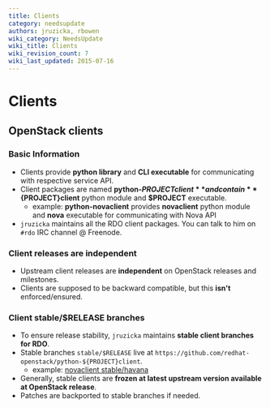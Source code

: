 ```yaml
---
title: Clients
category: needsupdate
authors: jruzicka, rbowen
wiki_category: NeedsUpdate
wiki_title: Clients
wiki_revision_count: 7
wiki_last_updated: 2015-07-16
---
```


# Clients

## OpenStack clients

### Basic Information

*   Clients provide **python library** and **CLI executable** for communicating with respective service API.
*   Client packages are named **python-${PROJECT}client** and contain **${PROJECT}client** python module and **$PROJECT** executable.
    -   example: **python-novaclient** provides **novaclient** python module and **nova** executable for communicating with Nova API
*   `jruzicka` maintains all the RDO client packages. You can talk to him on `#rdo` IRC channel @ Freenode.

### Client releases are independent

*   Upstream client releases are **independent** on OpenStack releases and milestones.
*   Clients are supposed to be backward compatible, but this **isn't** enforced/ensured.

### Client stable/$RELEASE branches

*   To ensure release stability, `jruzicka` maintains **stable client branches for RDO**.
*   Stable branches `stable/$RELEASE` live at `https://github.com/redhat-openstack/python-${PROJECT}client`.
    -   example: [novaclient stable/havana](https://github.com/redhat-openstack/python-novaclient/tree/stable/havana)
*   Generally, stable clients are **frozen at latest upstream version available at OpenStack release**.
*   Patches are backported to stable branches if needed.
